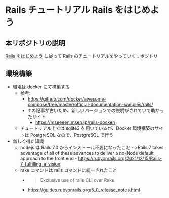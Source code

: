 # Rails チュートリアル Rails をはじめよう

## 本リポジトリの説明
[Rails をはじめよう](https://railsguides.jp/getting_started.html) に従って Rails のチュートリアルをやっていくリポジトリ

## 環境構築
- 環境は docker にて構築する
	- 参考: 
		- https://github.com/docker/awesome-compose/tree/master/official-documentation-samples/rails/
		- ↑の記事が古いため、新しいバージョンでの説明がされていて助かったサイト
			- https://mseeeen.msen.jp/rails-docker/
	- チュートリアル上では sqlite3 を用いているが、Docker 環境構築のサイトは PostgreSQL なので、PostgreSQL で行う
- 新しく得た知識
	- nodejs は Rails 7.0 からインストール不要になったこと
			- >Rails 7 takes advantage of all of these advances to deliver a no-Node default approach to the front end
			- https://rubyonrails.org/2021/12/15/Rails-7-fulfilling-a-vision
	- rake コマンドは rails コマンドに統一されたこと
		- > Exclusive use of rails CLI over Rake
		- https://guides.rubyonrails.org/5_0_release_notes.html
